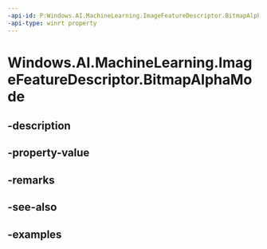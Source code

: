 ```yaml
---
-api-id: P:Windows.AI.MachineLearning.ImageFeatureDescriptor.BitmapAlphaMode
-api-type: winrt property
---
```


<!-- Property syntax.
public BitmapAlphaMode BitmapAlphaMode { get; }
-->

# Windows.AI.MachineLearning.ImageFeatureDescriptor.BitmapAlphaMode

## -description

## -property-value

## -remarks

## -see-also

## -examples

